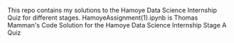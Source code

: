 This repo contains my solutions to the Hamoye Data Science Internship Quiz for different stages.
HamoyeAssignment(1).ipynb is Thomas Mamman's Code Solution for the Hamoye Data Science Internship Stage A Quiz
